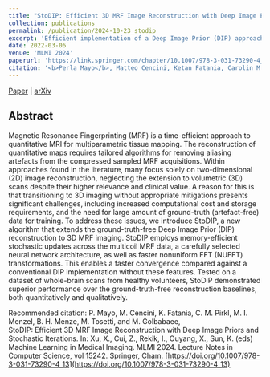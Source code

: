 ```yaml
---
title: "StoDIP: Efficient 3D MRF Image Reconstruction with Deep Image Priors and Stochastic Iterations"
collection: publications
permalink: /publication/2024-10-23_stodip
excerpt: 'Efficient implementation of a Deep Image Prior (DIP) approach for the processing of 3D-MRF data.'
date: 2022-03-06
venue: 'MLMI 2024'
paperurl: 'https://link.springer.com/chapter/10.1007/978-3-031-73290-4_13'
citation: '<b>Perla Mayo</b>, Matteo Cencini, Ketan Fatania, Carolin M. Pirkl, Marion I. Menzel, Bjoern. H. Menze, Michela Tosetti, and Mohammad Golbabaee, &quot;StoDIP: Efficient 3D MRF Image Reconstruction with Deep Image Priors and Stochastic Iterations.&quot; in <i>In: Xu, X., Cui, Z., Rekik, I., Ouyang, X., Sun, K. (eds) Machine Learning in Medical Imaging. MLMI 2024. Lecture Notes in Computer Science, vol 15242. Springer, Cham.</i>.'
---
```


[Paper](https://link.springer.com/chapter/10.1007/978-3-031-73290-4_13) | [arXiv](https://arxiv.org/abs/2408.02367)

## Abstract
Magnetic Resonance Fingerprinting (MRF) is a time-efficient approach to quantitative 
MRI for multiparametric tissue mapping. The reconstruction of quantitative maps requires 
tailored algorithms for removing aliasing artefacts from the compressed sampled MRF 
acquisitions. Within approaches found in the literature, many focus solely on 
two-dimensional (2D) image reconstruction, neglecting the extension to volumetric (3D) 
scans despite their higher relevance and clinical value. A reason for this is that 
transitioning to 3D imaging without appropriate mitigations presents significant 
challenges, including increased computational cost and storage requirements, and the 
need for large amount of ground-truth (artefact-free) data for training. To address 
these issues, we introduce StoDIP, a new algorithm that extends the ground-truth-free 
Deep Image Prior (DIP) reconstruction to 3D MRF imaging. StoDIP employs memory-efficient 
stochastic updates across the multicoil MRF data, a carefully selected neural network 
architecture, as well as faster nonuniform FFT (NUFFT) transformations. This enables a 
faster convergence compared against a conventional DIP implementation without these features. 
Tested on a dataset of whole-brain scans from healthy volunteers, StoDIP demonstrated superior 
performance over the ground-truth-free reconstruction baselines, both quantitatively and 
qualitatively.


Recommended citation: P. Mayo, M. Cencini, K. Fatania, C. M. Pirkl, M. I. Menzel, B. H. Menze, M. Tosetti, and M. Golbabaee,  
StoDIP: Efficient 3D MRF Image Reconstruction with Deep Image Priors and Stochastic Iterations. 
In: Xu, X., Cui, Z., Rekik, I., Ouyang, X., Sun, K. (eds) Machine Learning in Medical Imaging. 
MLMI 2024. Lecture Notes in Computer Science, vol 15242. Springer, Cham. 
[https://doi.org/10.1007/978-3-031-73290-4_13](https://doi.org/10.1007/978-3-031-73290-4_13)